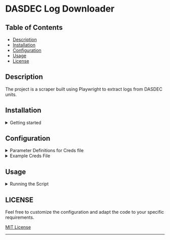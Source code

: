 # DASDEC Log Downloader

## Table of Contents

- [Description](#description)
- [Installation](#installation)
- [Configuration](#configuration)
- [Usage](#usage)
- [License](#license)

## Description

The project is a scraper built using Playwright to extract logs from DASDEC units.

## Installation

<details>
 
<summary>Getting started</summary>
 
1. Clone the repository.

```shell
git clone https://github.com/erikjmurray/DasdecLogScrape
```

2. Change into the project directory.

```shell
cd your_project_directory
```

3. Install dependencies.

```shell
pip install -r requirement.txt
```

Note that you may need to use a variation of the following command if you have not properly added Python to your environment path.
```shell
python -m pip ...
```
</details>
 
## Configuration

<details>
<summary>Parameter Definitions for Creds file</summary> 
 
- `ip_addr`: The IP address of the DASDEC unit.
- `username`: The username for accessing the DASDEC unit.
- `password`: The password for accessing the DASDEC unit.
- `name`: A name or identifier for the DASDEC unit.
- `timeframe`: The timeframe for which you want to scrape the logs (e.g., "7days", "30days"). 
   - This parameter is optional, and if not provided, the default value is set to "7days".
   -  |           |           | Options  |          |        |   
      | :-------: | :-------: | :------: | :------: | :----: |
      | today     | 2days     | 7days    | 14days   | 28days |
      | 60days    | 120days   | thisweek | lastweek | 2weeks |
      | thismonth | lastmonth | 2months  | thisyear | random |
 
</details>
<details>
 
<summary>Example Creds File</summary>
 
```json
 [
     {
       "ip_addr": "192.168.0.1",
       "username": "admin",
       "password": "password",
       "name": "DASDEC 1",
       "timeframe": "7days"
     },
     {
       "ip_addr": "192.168.0.2",
       "username": "admin",
       "password": "password",
       "name": "DASDEC 2",
       "timeframe": "30days"
     }
 ]
```
 
</details>
 
## Usage

<details>
 
<summary>Running the Script</summary>
 
To use the scraper, follow these steps:
 
1. Make sure you have provided a valid credentials json file as detailed above.
 
2. Run the main script.

```shell
python main.py
```
 
3. The logs will be stored in a folder called ScrapedLogs in root directory of the project.
</details>

## LICENSE

Feel free to customize the configuration and adapt the code to your specific requirements.

[MIT License](LICENSE)

---
